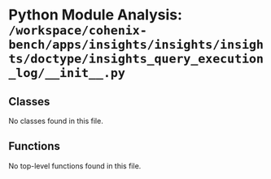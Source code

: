 # Python Module Analysis: `/workspace/cohenix-bench/apps/insights/insights/insights/doctype/insights_query_execution_log/__init__.py`

## Classes

No classes found in this file.


## Functions

No top-level functions found in this file.
